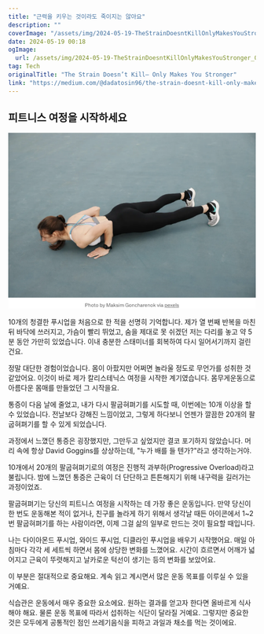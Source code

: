 ```yaml
---
title: "근력을 키우는 것이라도 죽이지는 않아요"
description: ""
coverImage: "/assets/img/2024-05-19-TheStrainDoesntKillOnlyMakesYouStronger_0.png"
date: 2024-05-19 00:18
ogImage: 
  url: /assets/img/2024-05-19-TheStrainDoesntKillOnlyMakesYouStronger_0.png
tag: Tech
originalTitle: "The Strain Doesn’t Kill— Only Makes You Stronger"
link: "https://medium.com/@dadatosin96/the-strain-doesnt-kill-only-makes-you-stronger-565a2dbff5c2"
---
```



## 피트니스 여정을 시작하세요

<img src="/assets/img/2024-05-19-TheStrainDoesntKillOnlyMakesYouStronger_0.png" />

10개의 청결한 푸시업을 처음으로 한 적을 선명히 기억합니다. 제가 열 번째 반복을 마친 뒤 바닥에 쓰러지고, 가슴이 빨리 뛰었고, 숨을 제대로 못 쉬겠던 저는 다리를 놓고 약 5분 동안 가만히 있었습니다. 이내 충분한 스태미너를 회복하여 다시 일어서기까지 걸린 건요.

정말 대단한 경험이었습니다. 몸이 아팠지만 어쩌면 놀라울 정도로 무언가를 성취한 것 같았어요. 이것이 바로 제가 칼리스테닉스 여정을 시작한 계기였습니다. 몸무게운동으로 아름다운 몸매를 만들었던 그 시작을요.

<div class="content-ad"></div>

통증이 다음 날에 줄었고, 내가 다시 팔굽혀펴기를 시도할 때, 이번에는 10개 이상을 할 수 있었습니다. 전날보다 강해진 느낌이었고, 그렇게 하다보니 언젠가 깔끔한 20개의 팔굽혀펴기를 할 수 있게 되었습니다.

과정에서 느꼈던 통증은 굉장했지만, 그만두고 싶었지만 결코 포기하지 않았습니다. 머리 속에 항상 David Goggins를 상상하는데, "누가 배를 들 텐가?"라고 생각하는거야.

10개에서 20개의 팔굽혀펴기로의 여정은 진행적 과부하(Progressive Overload)라고 불립니다. 밤에 느꼈던 통증은 근육이 더 단단하고 튼튼해지기 위해 내구력을 길러가는 과정이었죠.

팔굽혀펴기는 당신의 피트니스 여정을 시작하는 데 가장 좋은 운동입니다. 만약 당신이 한 번도 운동해본 적이 없거나, 친구를 놀라게 하기 위해서 생각날 때든 아이콘에서 1~2번 팔굽혀펴기를 하는 사람이라면, 이제 그걸 삶의 일부로 만드는 것이 필요할 때입니다.

<div class="content-ad"></div>

나는 다이아몬드 푸시업, 와이드 푸시업, 디클라인 푸시업을 배우기 시작했어요. 매일 아침마다 각각 세 세트씩 하면서 몸에 상당한 변화를 느꼈어요. 시간이 흐르면서 어깨가 넓어지고 근육이 뚜렷해지고 날카로운 턱선이 생기는 등의 변화를 보았어요.

이 부분은 절대적으로 중요해요. 계속 읽고 계시면서 많은 운동 목표를 이루실 수 있을 거예요.

식습관은 운동에서 매우 중요한 요소에요. 원하는 결과를 얻고자 한다면 올바르게 식사해야 해요. 물론 운동 목표에 따라서 섭취하는 식단이 달라질 거예요. 그렇지만 중요한 것은 모두에게 공통적인 점인 쓰레기음식을 피하고 과일과 채소를 먹는 것이에요.
